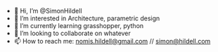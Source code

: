 - 👋 Hi, I’m @SimonHildell
- 👀 I’m interested in Architecture, parametric design
- 🌱 I’m currently learning grasshopper, python
- 💞️ I’m looking to collaborate on whatever
- 📫 How to reach me: nomis.hildell@gmail.com // simon@hildell.com

<!---
SimonHildell/SimonHildell is a ✨ special ✨ repository because its `README.md` (this file) appears on your GitHub profile.
You can click the Preview link to take a look at your changes.
--->
